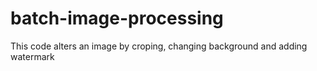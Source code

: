 # batch-image-processing
This code  alters an image by croping, changing background and adding watermark 
